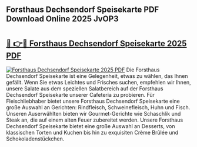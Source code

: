 ## Forsthaus Dechsendorf Speisekarte PDF Download Online 2025 JvOP3

# <h2><a href="http://gcbxol.nevu.top/?p=Forsthaus+Dechsendorf+Speisekarte">🔗 👉🔴 Forsthaus Dechsendorf Speisekarte 2025 PDF</a></h2>

[![Forsthaus Dechsendorf Speisekarte 2025 PDF](https://i.imgur.com/dBaPXMq.png)](http://gcbxol.nevu.top/?p=Forsthaus+Dechsendorf+Speisekarte)
Die Forsthaus Dechsendorf Speisekarte ist eine Gelegenheit, etwas zu wählen, das Ihnen gefällt. Wenn Sie etwas Leichtes und Frisches suchen, empfehlen wir Ihnen, unsere Salate aus dem speziellen Salatbereich auf der Forsthaus Dechsendorf Speisekarte unserer Cafeteria zu probieren. Für Fleischliebhaber bietet unsere Forsthaus Dechsendorf Speisekarte eine große Auswahl an Gerichten: Rindfleisch, Schweinefleisch, Huhn und Fisch. Unseren Auserwählten bieten wir Gourmet-Gerichte wie Schaschlik und Steak an, die auf einem alten Feuer zubereitet werden. Unsere Forsthaus Dechsendorf Speisekarte bietet eine große Auswahl an Desserts, von klassischen Torten und Kuchen bis hin zu exquisiten Crème Brûlée und Schokoladenstückchen.
